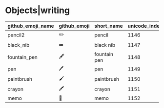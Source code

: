 # Objects|writing

|github_emoji_name|github_emoji|short_name|unicode_index|
|---|---|---|---|
|pencil2|:pencil2:|pencil|1146|
|black_nib|:black_nib:|black nib|1147|
|fountain_pen|:fountain_pen:|fountain pen|1148|
|pen|:pen:|pen|1149|
|paintbrush|:paintbrush:|paintbrush|1150|
|crayon|:crayon:|crayon|1151|
|memo|:memo:|memo|1152|
